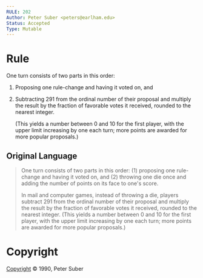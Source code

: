 ```yaml
---
RULE: 202
Author: Peter Suber <peters@earlham.edu>
Status: Accepted
Type: Mutable
---
```


# Rule

One turn consists of two parts in this order:

1. Proposing one rule-change and having it voted on, and
2. Subtracting 291 from the ordinal number of their proposal and multiply the result by the fraction of favorable votes it received, rounded to the nearest integer.

    (This yields a number between 0 and 10 for the first player, with the upper limit increasing by one each turn; more points are awarded for more popular proposals.)

## Original Language

>One turn consists of two parts in this order: (1) proposing one rule-change and having it voted on, and (2) throwing one die once and adding the number of points on its face to one's score.
>
>In mail and computer games, instead of throwing a die, players subtract 291 from the ordinal number of their proposal and multiply the result by the fraction of favorable votes it received, rounded to the nearest integer. (This yields a number between 0 and 10 for the first player, with the upper limit increasing by one each turn; more points are awarded for more popular proposals.)

# Copyright

[Copyright](http://legacy.earlham.edu/~peters/copyrite.htm) © 1990, Peter Suber
